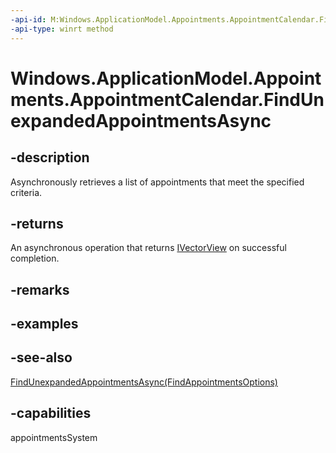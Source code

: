 ```yaml
---
-api-id: M:Windows.ApplicationModel.Appointments.AppointmentCalendar.FindUnexpandedAppointmentsAsync
-api-type: winrt method
---
```


<!-- Method syntax
public Windows.Foundation.IAsyncOperation<Windows.Foundation.Collections.IVectorView<Windows.ApplicationModel.Appointments.Appointment>> FindUnexpandedAppointmentsAsync()
-->

# Windows.ApplicationModel.Appointments.AppointmentCalendar.FindUnexpandedAppointmentsAsync

## -description
Asynchronously retrieves a list of appointments that meet the specified criteria.

## -returns
An asynchronous operation that returns [IVectorView](../windows.foundation.collections/ivectorview_1.md) on successful completion.

## -remarks

## -examples

## -see-also
[FindUnexpandedAppointmentsAsync(FindAppointmentsOptions)](appointmentcalendar_findunexpandedappointmentsasync_139541599.md)
## -capabilities
appointmentsSystem

